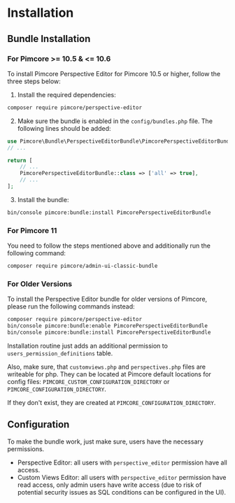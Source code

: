 # Installation
## Bundle Installation
### For Pimcore >= 10.5 & <= 10.6
To install Pimcore Perspective Editor for Pimcore 10.5 or higher, follow the three steps below:

1. Install the required dependencies:
```bash
composer require pimcore/perspective-editor
```

2. Make sure the bundle is enabled in the `config/bundles.php` file. The following lines should be added:

```php
use Pimcore\Bundle\PerspectiveEditorBundle\PimcorePerspectiveEditorBundle;
// ...

return [
    // ...
    PimcorePerspectiveEditorBundle::class => ['all' => true],
    // ...
];
```

3. Install the bundle:

```bash
bin/console pimcore:bundle:install PimcorePerspectiveEditorBundle
```

### For Pimcore 11

You need to follow the steps mentioned above and additionally run the following command:

```bash
composer require pimcore/admin-ui-classic-bundle
```

### For Older Versions
To install the Perspective Editor bundle for older versions of Pimcore, please run the following commands instead:

```bash
composer require pimcore/perspective-editor
bin/console pimcore:bundle:enable PimcorePerspectiveEditorBundle
bin/console pimcore:bundle:install PimcorePerspectiveEditorBundle
```

Installation routine just adds an additional permission to `users_permission_definitions` table. 

Also, make sure, that `customviews.php` and `perspectives.php` files are writeable for php.
They can be located at Pimcore default locations for config files: 
`PIMCORE_CUSTOM_CONFIGURATION_DIRECTORY` or `PIMCORE_CONFIGURATION_DIRECTORY`. 

If they don't exist, they are created at `PIMCORE_CONFIGURATION_DIRECTORY`.
 


## Configuration

To make the bundle work, just make sure, users have the necessary permissions. 
- Perspective Editor: all users with `perspective_editor` permission have all access. 
- Custom Views Editor: all users with `perspective_editor` permission have read access, only admin users
  have write access (due to risk of potential security issues as SQL conditions can be configured in the UI).
  
